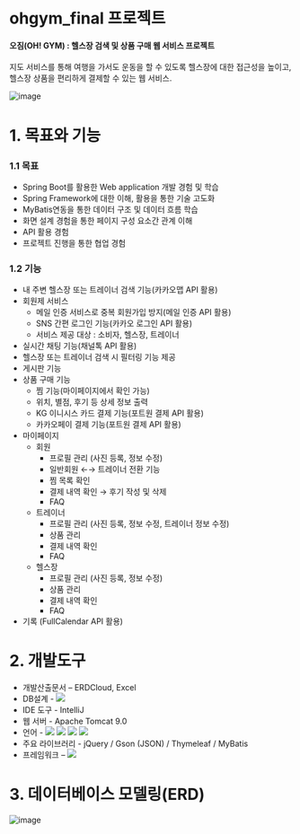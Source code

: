 # ohgym_final 프로젝트

#### 오짐(OH! GYM) : 헬스장 검색 및 상품 구매 웹 서비스 프로젝트

지도 서비스를 통해 여행을 가서도 운동을 할 수 있도록 헬스장에 대한 접근성을 높이고,
헬스장 상품을 편리하게 결제할 수 있는 웹 서비스.

![image](https://github.com/qkrtiger/ohgym_final/assets/133315262/8ad317e9-9f16-4965-bb92-07c244c44294)

# 1. 목표와 기능
### 1.1 목표
- Spring Boot를 활용한 Web application 개발 경험 및 학습<br>
- Spring Framework에 대한 이해, 활용을 통한 기술 고도화<br>
- MyBatis연동을 통한 데이터 구조 및 데이터 흐름 학습<br>
- 화면 설계 경험을 통한 페이지 구성 요소간 관계 이해<br>
- API 활용 경험<br>
- 프로젝트 진행을 통한 협업 경험
### 1.2 기능
- 내 주변 헬스장 또는 트레이너 검색 기능(카카오맵 API 활용)
- 회원제 서비스
  - 메일 인증 서비스로 중복 회원가입 방지(메일 인증 API 활용)
  - SNS 간편 로그인 기능(카카오 로그인 API 활용)
  - 서비스 제공 대상 : 소비자, 헬스장, 트레이너
- 실시간 채팅 기능(채널톡 API 활용)
- 헬스장 또는 트레이너 검색 시 필터링 기능 제공
- 게시판 기능
- 상품 구매 기능
  - 찜 기능(마이페이지에서 확인 가능)
  - 위치, 별점, 후기 등 상세 정보 출력
  - KG 이니시스 카드 결제 기능(포트원 결제 API 활용)
  - 카카오페이 결제 기능(포트원 결제 API 활용)
- 마이페이지
  - 회원
    - 프로필 관리 (사진 등록, 정보 수정)
    - 일반회원 ←→ 트레이너 전환 기능
    - 찜 목록 확인
    - 결제 내역 확인 → 후기 작성 및 삭제
    - FAQ
  - 트레이너
    - 프로필 관리 (사진 등록, 정보 수정, 트레이너 정보 수정)
    - 상품 관리
    - 결제 내역 확인
    - FAQ
  - 헬스장
    - 프로필 관리 (사진 등록, 정보 수정)
    - 상품 관리
    - 결제 내역 확인
    - FAQ
- 기록 (FullCalendar API 활용)

# 2. 개발도구
- 개발산출문서 – ERDCloud, Excel<br>
- DB설계 - <img src="https://img.shields.io/badge/mysql-4479A1?style=for-the-badge&logo=mysql&logoColor=white"> 
- IDE 도구 - IntelliJ<br>
- 웹 서버 - Apache Tomcat 9.0<br>
- 언어 - <img src="https://img.shields.io/badge/java-007396?style=for-the-badge&logo=java&logoColor=white"> <img src="https://img.shields.io/badge/javascript-F7DF1E?style=for-the-badge&logo=javascript&logoColor=black"> <img src="https://img.shields.io/badge/html5-E34F26?style=for-the-badge&logo=html5&logoColor=white">  <img src="https://img.shields.io/badge/css-1572B6?style=for-the-badge&logo=css3&logoColor=white"> 
- 주요 라이브러리 - jQuery / Gson (JSON) / Thymeleaf / MyBatis<br>
- 프레임워크 – <img src="https://img.shields.io/badge/springboot-6DB33F?style=for-the-badge&logo=springboot&logoColor=white">

# 3. 데이터베이스 모델링(ERD)
![image](https://github.com/qkrtiger/ohgym_final/assets/133315262/51ff2059-50ac-4225-8c89-3242e367a1e0)

